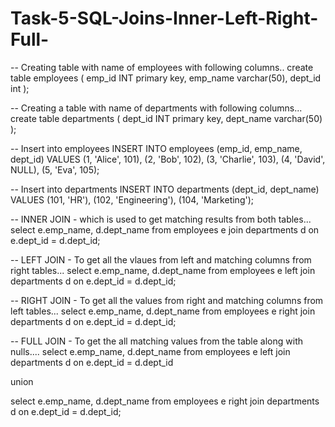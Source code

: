# Task-5-SQL-Joins-Inner-Left-Right-Full-

-- Creating table with name of employees with following columns..
create table employees (
    emp_id INT primary key,
    emp_name varchar(50),
    dept_id int
);

-- Creating a table with name of departments with following columns...
create table departments (
    dept_id INT primary key,
    dept_name varchar(50)
);

-- Insert into employees
INSERT INTO employees (emp_id, emp_name, dept_id) VALUES
(1, 'Alice', 101),
(2, 'Bob', 102),
(3, 'Charlie', 103),
(4, 'David', NULL),
(5, 'Eva', 105);

-- Insert into departments
INSERT INTO departments (dept_id, dept_name) VALUES
(101, 'HR'),
(102, 'Engineering'),
(104, 'Marketing');

-- INNER JOIN - which is used to get matching results from both tables...
select e.emp_name, d.dept_name
from employees e
join departments d on e.dept_id = d.dept_id;
 
-- LEFT JOIN - To get all the vlaues from left and matching columns from right tables...
 select e.emp_name, d.dept_name
from employees e
left join departments d on e.dept_id = d.dept_id;

-- RIGHT JOIN - To get all the values from right and matching columns from left tables...
 select e.emp_name, d.dept_name
from employees e
right join departments d on e.dept_id = d.dept_id;


-- FULL JOIN - To get the all matching values from the table along with nulls....
 select e.emp_name, d.dept_name
from employees e
left join departments d on e.dept_id = d.dept_id

union

 select e.emp_name, d.dept_name
from employees e
right join departments d on e.dept_id = d.dept_id;

